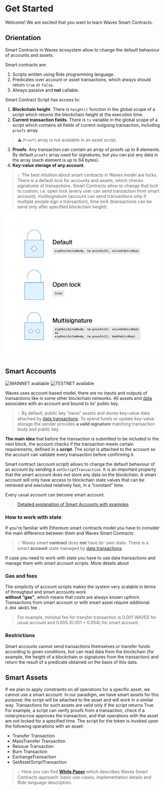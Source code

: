 # Get Started

Welcome! We are excited that you want to learn Waves Smart Contracts.

## Orientation

Smart Contracts in Waves ecosystem allow to change the default behaviour of accounts and assets. 

Smart contracts are:
1. Scripts written using Ride programming language.
2. Predicates over account or asset transactions, which always should return `true` or `false`.
3. Always passive and **not** callable.

Smart Contract Script has access to:  
1. **Blockchain height**. There is `height()` function in the global scope of a script which returns the blockchain
height at the execution time.  
2. **Current transaction fields**. There is `tx` variable in the global scope of a script which contains all fields
of current outgoing transaction, including `proofs` array.

> :warning: `Proofs` array is not available in an asset script.

3. **Proofs**. Any transaction can contain an array of proofs up to 8 elements. By default `proofs` array used for
signatures, but you can put any data in the array (each element is up to 64 bytes).
4. **Key-value storage of any account**.

> :bulb: The best intuition about smart contracts in Waves model are locks. There is a default lock for accounts and assets, which checks signatures of transactions. Smart Contracts allow to change that lock to custom, i.e. open lock (every user can send transaction from smart account), multisignature (account can send transactions only if multiple people sign a transaction), time lock (transactions can be send only after specified blockchain height).

![Smart contracts intuition](./_assets/locks.png)


## Smart Accounts
![MAINNET available](https://img.shields.io/badge/mainnet-available-4bc51d.svg)
![TESTNET available](https://img.shields.io/badge/testnet-available-4bc51d.svg)

Waves uses account-based model, there are no inputs and outputs of transactions like in some other blockchain networks.
All assets and [data](/en/blockchain/transaction-type/data-transaction) associates with an account and bound
to its' public key.

> :bulb: By default, public key “owns” assets and stores key-value data attached by [data transactions](/en/blockchain/transaction-type/data-transaction). To spend funds or update key-value storage the sender provides **a valid signature** matching transaction body and public key.

**The main idea** that before the transaction is submitted to be included in the next block, the account checks if
the transaction meets certain requirements, defined in a **script**. The script is attached to the account so the
account can validate every transaction before confirming it.

Smart contract (account script) allows to change the default behaviour of an account by sending a
`setScriptTransaction`. It is an important property that the smart account does not store any
data on the blockchain. A smart account will only have access to blockchain state values that can be retrieved and
executed relatively fast, in a “constant” time.

Every usual account can become smart account.   

> [Detailed explanation of Smart Accounts with examples](/en/building-apps/smart-contracts/smart-accounts)

### How to work with state
If you're familiar with Ethereum smart contracts model you have to consider the main difference between them and Waves
Smart Contracts:

> :bulb: Waves smart **contract** does **not** have its' own state. There is a smart **account** state managed by
 [data transactions](/en/blockchain/transaction-type/data-transaction).

If case you need to work with state you have to use data transactions and manage them with smart account scripts.
More details about  


### Gas and fees

The simplicity of account scripts makes the system very scalable in terms of throughput and smart accounts work  
**without “gas”**, which means that costs are always known upfront.
Transactions from smart account or with smart asset require additional `0.004 WAVES` fee .

> For example, minimal fee for transfer transaction is 0.001 WAVES for usual account and 0.005 (0.001 + 0.004) for
smart account.

### Restrictions

Smart accounts cannot send transactions themselves or transfer funds according to given conditions,
but can read data from the blockchain \(for example, the height of a blockchain or signatures from the transaction\)
and return the result of a predicate obtained on the basis of this data.

## Smart Assets

If we plan to apply constraints on all operations for a specific asset, we cannot use a smart account.
In our paradigm, we have smart assets for this purpose: the script will be attached to the asset and will work in a similar way.
Transactions for such assets are valid only if the script returns True. For example, a script can verify proofs from a transaction,
check if a notary/escrow approves the transaction, and that operations with the asset are not locked for a specified time.
The script for the token is invoked upon the following operations with an asset:

* Transfer Transaction
* MassTransfer Transaction
* Reissue Transaction
* Burn Transaction
* ExchangeTransaction
* SetAssetScriptTransaction

> :bulb: Here you can find [**White Paper**](https://wavesplatform.com/files/docs/white_paper_waves_smart_contracts.pdf?cache=b) which describes Waves Smart Contracts approach: basic use-cases, implementation details and Ride language description.
